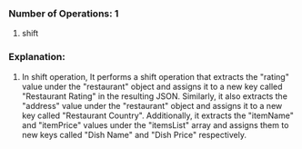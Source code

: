 ### Number of Operations: 1

1. shift

### Explanation:

1. In shift operation, It performs a shift operation that extracts the "rating" value under the "restaurant" object and assigns it to a new key called "Restaurant Rating" in the resulting JSON. Similarly, it also extracts the "address" value under the "restaurant" object and assigns it to a new key called "Restaurant Country". Additionally, it extracts the "itemName" and "itemPrice" values under the "itemsList" array and assigns them to new keys called "Dish Name" and "Dish Price" respectively.